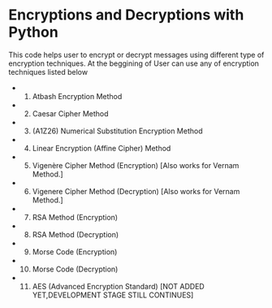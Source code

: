 # Encryptions and Decryptions with Python

This code helps user to encrypt or decrypt messages using different type of encryption techniques.
At the beggining of 
User can use any of encryption techniques listed below

* 1) Atbash Encryption Method 
* 2) Caesar Cipher Method 
* 3) (A1Z26) Numerical Substitution Encryption Method
* 4) Linear Encryption (Affine Cipher) Method
* 5) Vigenère Cipher Method (Encryption) [Also works for Vernam Method.]
* 6) Vigenere Cipher Method (Decryption) [Also works for Vernam Method.]
* 7) RSA Method (Encryption) 
* 8) RSA Method (Decryption)  
* 9) Morse Code (Encryption) 
* 10) Morse Code (Decryption)
* 11) AES (Advanced Encryption Standard)
  [NOT ADDED YET,DEVELOPMENT STAGE STILL CONTINUES]
